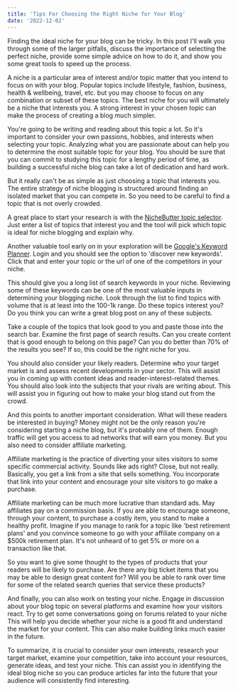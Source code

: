 ```yaml
---
title: 'Tips For Choosing the Right Niche for Your Blog'
date: '2022-12-02'
---
```


Finding the ideal niche for your blog can be tricky. In this post I'll walk you through some of the larger pitfalls, discuss the importance of selecting the perfect niche, provide some simple advice on how to do it, and show you some great tools to speed up the process.

A niche is a particular area of interest and/or topic matter that you intend to focus on with your blog. Popular topics include lifestyle, fashion, business, health & wellbeing, travel, etc. but you may choose to focus on any combination or subset of these topics. The best niche for you will ultimately be a niche that interests you. A strong interest in your chosen topic can make the process of creating a blog much simpler.

You're going to be writing and reading about this topic a lot. So it's important to consider your own passions, hobbies, and interests when selecting your topic. Analyzing what you are passionate about can help you to determine the most suitable topic for your blog. You should be sure that you can commit to studying this topic for a lengthy period of time, as building a successful niche blog can take a lot of dedication and hard work.

But it really can't be as simple as just choosing a topic that interests you. The entire strategy of niche blogging is structured around finding an isolated market that you can compete in. So you need to be careful to find a topic that is not overly crowded.

A great place to start your research is with the [NicheButter topic selector](/topic-selector). Just enter a list of topics that interest you and the tool will pick which topic is ideal for niche blogging and explain why.

Another valuable tool early on in your exploration will be [Google's Keyword Planner](https://ads.google.com/home/tools/keyword-planner/). Login and you should see the option to 'discover new keywords'. Click that and enter your topic or the url of one of the competitors in your niche.

This should give you a long list of search keywords in your niche. Reviewing some of these keywords can be one of the most valuable inputs in determining your blogging niche. Look through the list to find topics with volume that is at least into the 100-1k range. Do these topics interest you? Do you think you can write a great blog post on any of these subjects.

Take a couple of the topics that look good to you and paste those into the search bar. Examine the first page of search results. Can you create content that is good enough to belong on this page? Can you do better than 70% of the results you see? If so, this could be the right niche for you.

You should also consider your likely readers. Determine who your target market is and assess recent developments in your sector. This will assist you in coming up with content ideas and reader-interest-related themes. You should also look into the subjects that your rivals are writing about. This will assist you in figuring out how to make your blog stand out from the crowd.

And this points to another important consideration. What will these readers be interested in buying? Money might not be the only reason you're considering starting a niche blog, but it's probably one of them. Enough traffic will get you access to ad networks that will earn you money. But you also need to consider affiliate marketing.

Affiliate marketing is the practice of diverting your sites visitors to some specific commercial activity. Sounds like ads right? Close, but not really. Basically, you get a link from a site that sells something. You incorporate that link into your content and encourage your site visitors to go make a purchase.

Affiliate marketing can be much more lucrative than standard ads. May affiliates pay on a commission basis. If you are able to encourage someone, through your content, to purchase a costly item, you stand to make a healthy profit. Imagine if you manage to rank for a topic like 'best retirement plans' and you convince someone to go with your affiliate company on a $500k retirement plan. It's not unheard of to get 5% or more on a transaction like that.

So you want to give some thought to the types of products that your readers will be likely to purchase. Are there any big ticket items that you may be able to design great content for? Will you be able to rank over time for some of the related search queries that service these products?

And finally, you can also work on testing your niche. Engage in discussion about your blog topic on several platforms and examine how your visitors react. Try to get some conversations going on forums related to your niche This will help you decide whether your niche is a good fit and understand the market for your content. This can also make building links much easier in the future.

To summarize, it is crucial to consider your own interests, research your target market, examine your competition, take into account your resources, generate ideas, and test your niche. This can assist you in identifying the ideal blog niche so you can produce articles far into the future that your audience will consistently find interesting.
